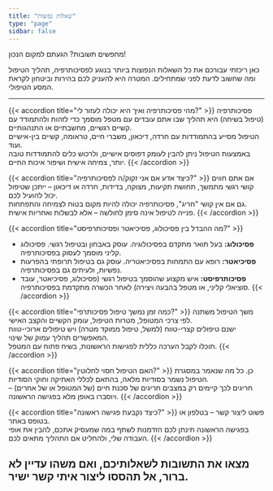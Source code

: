```yaml
---
title: "שאלות נפוצות"
type: "page"
sidbar: false
---
```



מחפשים תשובות? הגעתם למקום הנכון!

כאן ריכזתי עבורכם את כל השאלות הנפוצות ביותר בנוגע לפסיכותרפיה, תהליך הטיפול ומה שחשוב לדעת לפני שמתחילים. המטרה היא להעניק לכם בהירות וביטחון לקראת המסע הטיפולי.



---

{{< accordion title="מהי פסיכותרפיה ואיך היא יכולה לעזור לי?" >}}
פסיכותרפיה (טיפול בשיחה) היא תהליך שבו אתם עובדים עם מטפל מוסמך כדי לזהות ולהתמודד עם קשיים רגשיים, מחשבתיים או התנהגותיים.  
הטיפול מסייע בהתמודדות עם חרדה, דיכאון, משברי חיים, טראומה, קשיים בין-אישיים ועוד.  
באמצעות הטיפול ניתן להבין לעומק דפוסים אישיים, ולרכוש כלים להתמודדות טובה יותר, צמיחה אישית ושיפור איכות החיים.
{{< /accordion >}}

{{< accordion title="כיצד אדע אם אני זקוק/ה לפסיכותרפיה?" >}}
אם אתם חווים קושי רגשי מתמשך, תחושת תקיעות, מצוקה, בדידות, חרדה או דיכאון – ייתכן שטיפול יכול להועיל לכם.  
גם אם אין קושי "חריג", פסיכותרפיה יכולה להיות מקום בטוח לצמיחה והתפתחות.  
פנייה לטיפול אינה סימן לחולשה – אלא לבשלות ואחריות אישית.
{{< /accordion >}}

{{< accordion title="מה ההבדל בין פסיכולוג, פסיכיאטר ופסיכותרפיסט?" >}}
* **פסיכולוג:** בעל תואר מתקדם בפסיכולוגיה. עוסק באבחון ובטיפול רגשי. פסיכולוג קליני מוסמך לעסוק בפסיכותרפיה.  
* **פסיכיאטר:** רופא עם התמחות בפסיכיאטריה. עוסק גם בטיפול תרופתי בהפרעות נפשיות, ולעיתים גם בפסיכותרפיה.  
* **פסיכותרפיסט:** איש מקצוע שהוסמך בטיפול רגשי (פסיכולוג, פסיכיאטר, עובד סוציאלי קליני, או מטפל בהבעה ויצירה) לאחר הכשרה מתקדמת בפסיכותרפיה.
{{< /accordion >}}

{{< accordion title="כמה זמן נמשך טיפול פסיכותרפי?" >}}
משך הטיפול משתנה לפי צרכי המטופל, מטרות הטיפול, עומק הקשיים והקצב האישי.  
ישנם טיפולים קצרי-טווח (למשל, טיפול ממוקד מטרה) ויש טיפולים ארוכי-טווח המאפשרים תהליך עמוק של שינוי.  
תוכלו לקבל הערכה כללית לפגישות הראשונות, בשיח פתוח עם המטפל.
{{< /accordion >}}

{{< accordion title="האם הטיפול חסוי לחלוטין?" >}}
כן. כל מה שנאמר במסגרת הטיפול נשמר בסודיות מלאה, בהתאם לכללי האתיקה וחוקי הסודיות.  
חריגים לכך קיימים רק במצבים חריגים של סכנת חיים (של המטופל או של אחרים) – ויוסברו באופן מלא בפגישה הראשונה.
{{< /accordion >}}

{{< accordion title="כיצד נקבעת פגישה ראשונה?" >}}
פשוט ליצור קשר – בטלפון או בטופס באתר.  
בפגישה הראשונה תינתן לכם הזדמנות לשתף במה שמעסיק אתכם, להבין את אופי העבודה שלי, ולהחליט אם התהליך מתאים לכם.
{{< /accordion >}}


מצאו את התשובות לשאלותיכם, ואם משהו עדיין לא ברור, אל תהססו ליצור איתי קשר ישיר.
---

